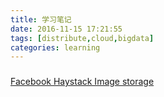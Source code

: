 ```yaml
---
title: 学习笔记
date: 2016-11-15 17:21:55
tags: [distribute,cloud,bigdata]
categories: learning
---
```


###
[Facebook Haystack Image storage](http://nosqldb.org/p/5458e2aeb7619ae04486b7aa)
